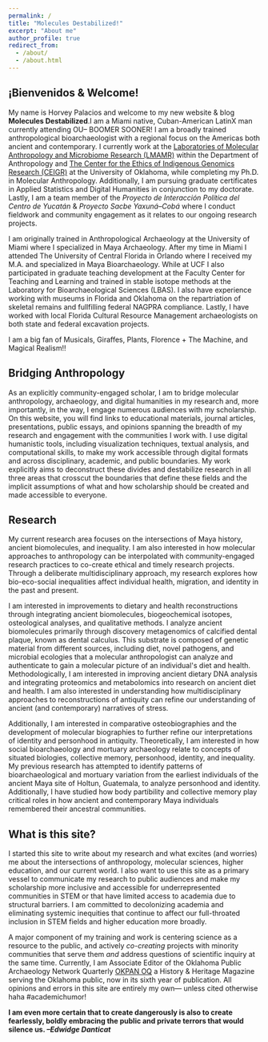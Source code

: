 ```yaml
---
permalink: /
title: "Molecules Destabilized!"
excerpt: "About me"
author_profile: true
redirect_from: 
  - /about/
  - /about.html
---
```


¡Bienvenidos & Welcome!
------
My name is Horvey Palacios and welcome to my new website & blog **Molecules Destabilized**.I am a Miami native, Cuban-American LatinX man currently attending OU– BOOMER SOONER! I am a broadly trained anthropological bioarchaeologist with a regional focus on the Americas both ancient and contemporary. I currently work at the [Laboratories of Molecular Anthropology and Microbiome Research (LMAMR)](https://lmamr.org) within the Department of Anthropology and [The Center for the Ethics of Indigenous Genomics Research (CEIGR)](https://www.ou.edu/cas/anthropology/ceigr) at the University of Oklahoma, while completing my Ph.D. in Molecular Anthropology. Additionally, I am pursuing graduate certificates in Applied Statistics and Digital Humanities in conjunction to my doctorate. Lastly, I am a team member of the _Proyecto de Interacción Política del Centro de Yucatán_ & _Proyecto Sacbe Yaxuná–Cobá_ where I conduct fieldwork and community engagement as it relates to our ongoing research projects.

I am originally trained in Anthropological Archaeology at the University of Miami where I specialized in Maya Archaeology. After my time in Miami I attended The University of Central Florida in Orlando where I received my M.A. and specialized in Maya Bioarchaeology. While at UCF I also participated in graduate teaching development at the Faculty Center for Teaching and Learning and trained in stable isotope methods at the Laboratory for Bioarchaeological Sciences (LBAS). I also have experience working with museums in Florida and Oklahoma on the repartriation of skeletal remains and fullfilling federal NAGPRA compliance. Lastly, I have worked with local Florida Cultural Resource Management archaeologists on both state and federal excavation projects.   

I am a big fan of Musicals, Giraffes, Plants, Florence + The Machine, and Magical Realism!!

Bridging Anthropology
------
As an explicitly community-engaged scholar, I am to bridge molecular anthropology, archaeology, and digital humanities in my research and, more importantly, in the way, I engage numerous audiences with my scholarship. On this website, you will find links to educational materials, journal articles, presentations, public essays, and opinions spanning the breadth of my research and engagement with the communities I work with. I use digital humanistic tools, including visualization techniques, textual analysis, and computational skills, to make my work accessible through digital formats and across disciplinary, academic, and public boundaries. My work explicitly aims to deconstruct these divides and destabilize research in all three areas that crosscut the boundaries that define these fields and the implicit assumptions of what and how scholarship should be created and made accessible to everyone.

Research
------
My current research area focuses on the intersections of Maya history, ancient biomolecules, and inequality. I am also interested in how molecular approaches to anthropology can be interpolated with community-engaged research practices to co-create ethical and timely research projects. Through a deliberate multidisciplinary approach, my research explores how bio-eco-social inequalities affect individual health, migration, and identity in the past and present.

I am interested in improvements to dietary and health reconstructions through integrating ancient biomolecules, biogeochemical isotopes, osteological analyses, and qualitative methods. I analyze ancient biomolecules primarily through discovery metagenomics of calcified dental plaque, known as dental calculus. This substrate is composed of genetic material from different sources, including diet, novel pathogens, and microbial ecologies that a molecular anthropologist can analyze and authenticate to gain a molecular picture of an individual's diet and health. Methodologically, I am interested in improving ancient dietary DNA analysis and integrating proteomics and metabolomics into research on ancient diet and health. I am also interested in understanding how multidisciplinary approaches to reconstructions of antiquity can refine our understanding of ancient (and contemporary) narratives of stress. 

Additionally, I am interested in comparative osteobiographies and the development of molecular biographies to further refine our interpretations of identity and personhood in antiquity. Theoretically, I am interested in how social bioarchaeology and mortuary archaeology relate to concepts of situated biologies, collective memory, personhood, identity, and inequality. My previous research has attempted to identify patterns of bioarchaeological and mortuary variation from the earliest individuals of the ancient Maya site of Holtun, Guatemala, to analyze personhood and identity. Additionally, I have studied how body partibility and collective memory play critical roles in how ancient and contemporary Maya individuals remembered their ancestral communities.  

What is this site?
------
I started this site to write about my research and what excites (and worries) me about the intersections of anthropology, molecular sciences, higher education, and our current world. I also want to use this site as a primary vessel to communicate my research to public audiences and make my scholarship more inclusive and accessible for underrepresented communities in STEM or that have limited access to academia due to structural barriers. I am committed to decolonizing academia and eliminating systemic inequities that continue to affect our full-throated inclusion in STEM fields and higher education more broadly. 

A major component of my training and work is centering science as a resource to the public, and actively _co-creating_ projects with minority communities that serve them _and_ address questions of scientific inquiry at the same time. Currently, I am Associate Editor of the Oklahoma Public Archaeology Network Quarterly [OKPAN OQ](https://www.ou.edu/okpan/quarterly) a History & Heritage Magazine serving the Oklahoma public, now in its sixth year of publication. All opinions and errors in this site are entirely my own— unless cited otherwise haha #academichumor!

**I am even more certain that to create dangerously is also to create fearlessly, boldly embracing the public and private terrors that would silence us.
_–Edwidge Danticat_**

